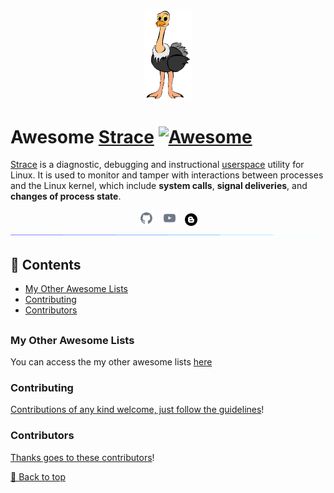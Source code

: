 <p align="center">
    <a href="https://en.wikipedia.org/wiki/Strace">
      <img width="15%" src="https://github.com/cybersecurity-dev/cybersecurity-dev/blob/main/assets/Strace_logo.svg" />
    </a>
</p>

# Awesome [Strace](https://man7.org/linux/man-pages/man1/strace.1.html) [![Awesome](https://awesome.re/badge.svg)](https://awesome.re)
[Strace](https://github.com/strace/strace) is a diagnostic, debugging and instructional [userspace](https://en.wikipedia.org/wiki/User_space_and_kernel_space) utility for Linux.  It is used to monitor and tamper with interactions between processes and the Linux kernel, which include **system calls**, **signal deliveries**, and **changes of process state**.
<p align="center">
    <a href="https://github.com/cybersecurity-dev/"><img height="25" src="https://github.com/cybersecurity-dev/cybersecurity-dev/blob/main/assets/github.svg" alt="GitHub"></a>
    &nbsp;
    <a href="https://www.youtube.com/@CyberThreatDefence"><img height="25" src="https://github.com/cybersecurity-dev/cybersecurity-dev/blob/main/assets/youtube.svg" alt="YouTube"></a>
    &nbsp;
    <a href="https://cyberthreatdefence.com/my_awesome_lists"><img height="20" src="https://github.com/cybersecurity-dev/cybersecurity-dev/blob/main/assets/blog.svg" alt="My Awesome Lists"></a>
    <img src="https://github.com/cybersecurity-dev/cybersecurity-dev/blob/main/assets/bar.gif">
</p>

## 📖 Contents
- [My Other Awesome Lists](#my-other-awesome-lists)
- [Contributing](#contributing)
- [Contributors](#contributors)

##

### My Other Awesome Lists
You can access the my other awesome lists [here](https://cyberthreatdefence.com/my_awesome_lists)

### Contributing
[Contributions of any kind welcome, just follow the guidelines](contributing.md)!

### Contributors
[Thanks goes to these contributors](https://github.com/cybersecurity-dev/awesome-strace/graphs/contributors)!

[🔼 Back to top](#awesome-strace-)
